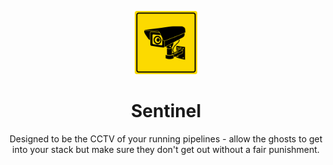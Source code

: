 
<p align='center'>
    <img src='./.docs/cctv.png' width='20%' height='20%'>
</p>

<h1 align='center'>
    <strong> Sentinel </strong>
</h1>

<p align='center'>
    Designed to be the CCTV of your running pipelines - allow the ghosts to get into your stack but make sure they don't get out without a fair punishment. 
</p>